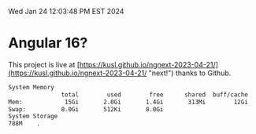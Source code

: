 Wed Jan 24 12:03:48 PM EST 2024

# Angular 16?


This project is live at [https://kusl.github.io/ngnext-2023-04-21/](https://kusl.github.io/ngnext-2023-04-21/ "next!") thanks to Github.

```bash
System Memory
               total        used        free      shared  buff/cache   available
Mem:            15Gi       2.0Gi       1.4Gi       313Mi        12Gi        13Gi
Swap:          8.0Gi       512Ki       8.0Gi
System Storage
788M	.
```
```bash

